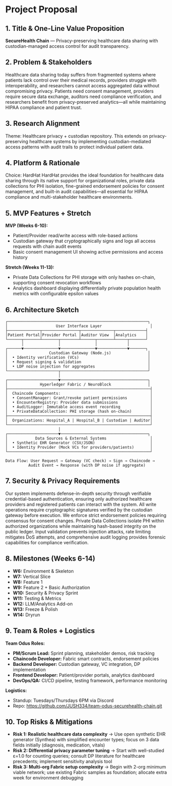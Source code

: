 # Project Proposal

## 1. Title & One-Line Value Proposition
**SecureHealth Chain** — Privacy-preserving healthcare data sharing with custodian-managed access control for audit transparency.

## 2. Problem & Stakeholders
Healthcare data sharing today suffers from fragmented systems where patients lack control over their medical records, providers struggle with interoperability, and researchers cannot access aggregated data without compromising privacy. Patients need consent management, providers require secure data exchange, auditors need compliance verification, and researchers benefit from privacy-preserved analytics—all while maintaining HIPAA compliance and patient trust.

## 3. Research Alignment
Theme: Healthcare privacy + custodian repository.
This extends on privacy-preserving healthcare systems by implementing custodian-mediated access patterns with audit trails to protect individual patient data.

## 4. Platform & Rationale
Choice: HardHat
HardHat provides the ideal foundation for healthcare data sharing through its native support for organizational roles, private data collections for PHI isolation, fine-grained endorsement policies for consent management, and built-in audit capabilities—all essential for HIPAA compliance and multi-stakeholder healthcare environments.

## 5. MVP Features + Stretch
**MVP (Weeks 6-10):**
- Patient/Provider read/write access with role-based actions
- Custodian gateway that cryptographically signs and logs all access requests with chain audit events
- Basic consent management UI showing active permissions and access history

**Stretch (Weeks 11-13):**
- Private Data Collections for PHI storage with only hashes on-chain, supporting consent revocation workflows
- Analytics dashboard displaying differentially private population health metrics with configurable epsilon values

## 6. Architecture Sketch

```
┌─────────────────────────────────────────────────────────────┐
│                     User Interface Layer                     │
├──────────────┬────────────────┬──────────────┬─────────────┤
│Patient Portal│Provider Portal │Auditor View  │Analytics    │
└──────┬───────┴───────┬────────┴──────┬───────┴─────┬───────┘
       │               │               │             │
┌──────▼───────────────▼───────────────▼─────────────▼───────┐
│                  Custodian Gateway (Node.js)                │
│  • Identity verification (VCs)                              │
│  • Request signing & validation                             │
│  • LDP noise injection for aggregates                       │
└──────────────────────┬──────────────────────────────────────┘
                       │
┌──────────────────────▼──────────────────────────────────────┐
│              Hyperledger Fabric / NeuroBlock                │
├──────────────────────────────────────────────────────────────┤
│  Chaincode Components:                                       │
│  • ConsentManager: Grant/revoke patient permissions          │
│  • EncounterRegistry: Provider data submissions              │
│  • AuditLogger: Immutable access event recording             │
│  • PrivateDataCollection: PHI storage (hash on-chain)        │
├──────────────────────────────────────────────────────────────┤
│  Organizations: Hospital_A | Hospital_B | Custodian | Auditor│
└──────────────────────────────────────────────────────────────┘
                       │
┌──────────────────────▼──────────────────────────────────────┐
│            Data Sources & External Systems                   │
│  • Synthetic EHR Generator (CSV/JSON)                        │
│  • Identity Provider (Mock VCs for providers/patients)       │
└──────────────────────────────────────────────────────────────┘

Data Flow: User Request → Gateway (VC check) → Sign → Chaincode → 
          Audit Event → Response (with DP noise if aggregate)
```

## 7. Security & Privacy Requirements
Our system implements defense-in-depth security through verifiable credential-based authentication, ensuring only authorized healthcare providers and registered patients can interact with the system. All write operations require cryptographic signatures verified by the custodian gateway before execution. We enforce strict endorsement policies requiring consensus for consent changes. Private Data Collections isolate PHI within authorized organizations while maintaining hash-based integrity on the public ledger. Input validation prevents injection attacks, rate limiting mitigates DoS attempts, and comprehensive audit logging provides forensic capabilities for compliance verification.

## 8. Milestones (Weeks 6-14)
- **W6:** Environment & Skeleton
- **W7:** Vertical Slice
- **W8:** Feature 1
- **W9:** Feature 2 + Basic Authorization
- **W10:** Security & Privacy Sprint
- **W11:** Testing & Metrics
- **W12:** LLM/Analytics Add-on
- **W13:** Freeze & Polish
- **W14:** Dryrun

## 9. Team & Roles + Logistics
**Team Odus Roles:**
- **PM/Scrum Lead:** Sprint planning, stakeholder demos, risk tracking
- **Chaincode Developer:** Fabric smart contracts, endorsement policies
- **Backend Developer:** Custodian gateway, VC integration, DP implementation  
- **Frontend Developer:** Patient/provider portals, analytics dashboard
- **DevOps/QA:** CI/CD pipeline, testing framework, performance monitoring

**Logistics:**
- Standup: Tuesdays/Thursdays 6PM via Discord
- Repo: https://github.com/JUSH334/team-odus-securehealth-chain.git

## 10. Top Risks & Mitigations
- **Risk 1: Realistic healthcare data complexity** → Use open synthetic EHR generator (Synthea) with simplified encounter types; focus on 3 data fields initially (diagnosis, medication, vitals)
- **Risk 2: Differential privacy parameter tuning** → Start with well-studied ε=1.0 for counting queries; consult DP literature for healthcare precedents; implement sensitivity analysis tool
- **Risk 3: Multi-org Fabric setup complexity** → Begin with 2-org minimum viable network; use existing Fabric samples as foundation; allocate extra week for environment debugging
